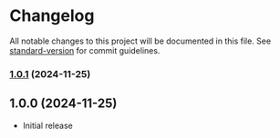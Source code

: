 # Changelog

All notable changes to this project will be documented in this file. See [standard-version](https://github.com/conventional-changelog/standard-version) for commit guidelines.

### [1.0.1](https://github.com/zororaka00/id-mobile-detector/compare/v1.0.0...v1.0.1) (2024-11-25)

## 1.0.0 (2024-11-25)
- Initial release